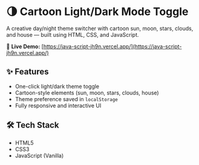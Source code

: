 # 🌗 Cartoon Light/Dark Mode Toggle

A creative day/night theme switcher with cartoon sun, moon, stars, clouds, and house — built using HTML, CSS, and JavaScript.

🔗 **Live Demo:** [https://java-script-jh9n.vercel.app/](https://java-script-jh9n.vercel.app/)

## ✨ Features
- One-click light/dark theme toggle
- Cartoon-style elements (sun, moon, stars, clouds, house)
- Theme preference saved in `localStorage`
- Fully responsive and interactive UI

## 🛠 Tech Stack
- HTML5  
- CSS3  
- JavaScript (Vanilla)